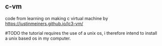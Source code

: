 ## c-vm
code from learning on making c virtual machine by https://justinmeiners.github.io/lc3-vm/

#TODO
the tutorial requires the use of a unix os, i therefore intend to install a unix based os in my computer.
 
